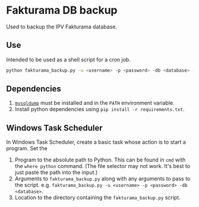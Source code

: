 # Fakturama DB backup
Used to backup the IPV Fakturama database.

## Use
Intended to be used as a shell script for a cron job.
```bash
python fakturama_backup.py -u <username> -p <password> -db <database> [other options]
```

## Dependencies
1. [`mysqldump`](https://dev.mysql.com/doc/refman/8.4/en/mysqldump.html) must be installed and in the `PATH` environment variable.
2. Install python dependencies using `pip install -r requirements.txt`.

## Windows Task Scheduler
In Windows Task Scheduler, create a basic task whose action is to start a program. Set the
1. Program to the absolute path to Python. This can be found in `cmd` with the `where python` command. (The file selector may not work. It's best to just paste the path into the input.)
2. Arguments to `fakturama_backup.py` along with any arguments to pass to the script. e.g. `fakturama_backup.py -u <username> -p <password> -db <database>`.
3. Location to the directory containing the `fakturama_backup.py` script.
